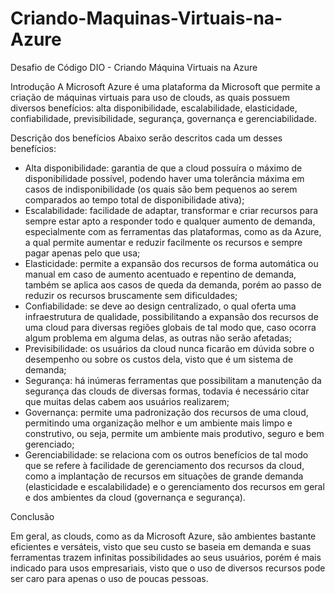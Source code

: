 # Criando-Maquinas-Virtuais-na-Azure
Desafio de Código DIO - Criando Máquina Virtuais na Azure

Introdução
A Microsoft Azure é uma plataforma da Microsoft que permite a criação de máquinas virtuais para uso de clouds, as quais possuem diversos benefícios: alta disponibilidade, escalabilidade, elasticidade, confiabilidade, previsibilidade, segurança, governança e gerenciabilidade.

Descrição dos benefícios
Abaixo serão descritos cada um desses benefícios:

- Alta disponibilidade: garantia de que a cloud possuíra o máximo de disponibilidade possível, podendo haver uma tolerância máxima em casos de indisponibilidade (os quais são bem pequenos ao serem comparados ao tempo total de disponibilidade ativa);
- Escalabilidade: facilidade de adaptar, transformar e criar recursos para sempre estar apto a responder todo e qualquer aumento de demanda, especialmente com as ferramentas das plataformas, como as da Azure, a qual permite aumentar e reduzir facilmente os recursos e sempre pagar apenas pelo que usa;
- Elasticidade: permite a expansão dos recursos de forma automática ou manual em caso de aumento acentuado e repentino de demanda, também se aplica aos casos de queda da demanda, porém ao passo de reduzir os recursos bruscamente sem dificuldades;
- Confiabilidade: se deve ao design centralizado, o qual oferta uma infraestrutura de qualidade, possibilitando a expansão dos recursos de uma cloud para diversas regiões globais de tal modo que, caso ocorra algum problema em alguma delas, as outras não serão afetadas;
- Previsibilidade: os usuários da cloud nunca ficarão em dúvida sobre o desempenho ou sobre os custos dela, visto que é um sistema de demanda;
- Segurança: há inúmeras ferramentas que possibilitam a manutenção da segurança das clouds de diversas formas, todavia é necessário citar que muitas delas cabem aos usuários realizarem;
- Governança: permite uma padronização dos recursos de uma cloud, permitindo uma organização melhor e um ambiente mais limpo e construtivo, ou seja, permite um ambiente mais produtivo, seguro e bem gerenciado;
- Gerenciabilidade: se relaciona com os outros benefícios de tal modo que se refere à facilidade de gerenciamento dos recursos da cloud, como a implantação de recursos em situações de grande demanda (elasticidade e escalabilidade) e o gerenciamento dos recursos em geral e dos ambientes da cloud (governança e segurança).

Conclusão

Em geral, as clouds, como as da Microsoft Azure, são ambientes bastante eficientes e versáteis, visto que seu custo se baseia em demanda e suas ferramentas trazem infinitas possibilidades ao seus usuários, porém é mais indicado para usos empresariais, visto que o uso de diversos recursos pode ser caro para apenas o uso de poucas pessoas.
